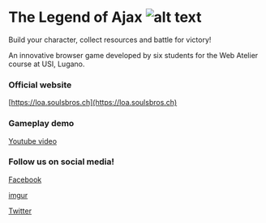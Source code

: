# The Legend of Ajax ![alt text](https://raw.githubusercontent.com/USI-WA-final-project/WA-game-group/master/public/img/favicon-16x16.png "The Legend of Ajax")

Build your character, collect resources and battle for victory!

An innovative browser game developed by six students for the Web Atelier course at USI, Lugano.

### Official website

[https://loa.soulsbros.ch](https://loa.soulsbros.ch)

### Gameplay demo

[Youtube video](https://youtu.be/pu-7xPSx81U)

### Follow us on social media!

[Facebook](https://www.facebook.com/thelegendofajax/)

[imgur](https://imgur.com/user/thelegendofajax/posts)

[Twitter](https://twitter.com/legendofajax)
